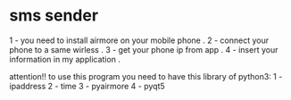 # sms sender

1 - you need to install airmore on your mobile phone .
2 - connect your phone to a same wirless .
3 - get your phone ip from app .
4 - insert your information in my application .

attention!!
to use this program you need to have this library of python3:
    1 - ipaddress
    2 - time
    3 - pyairmore
    4 - pyqt5
